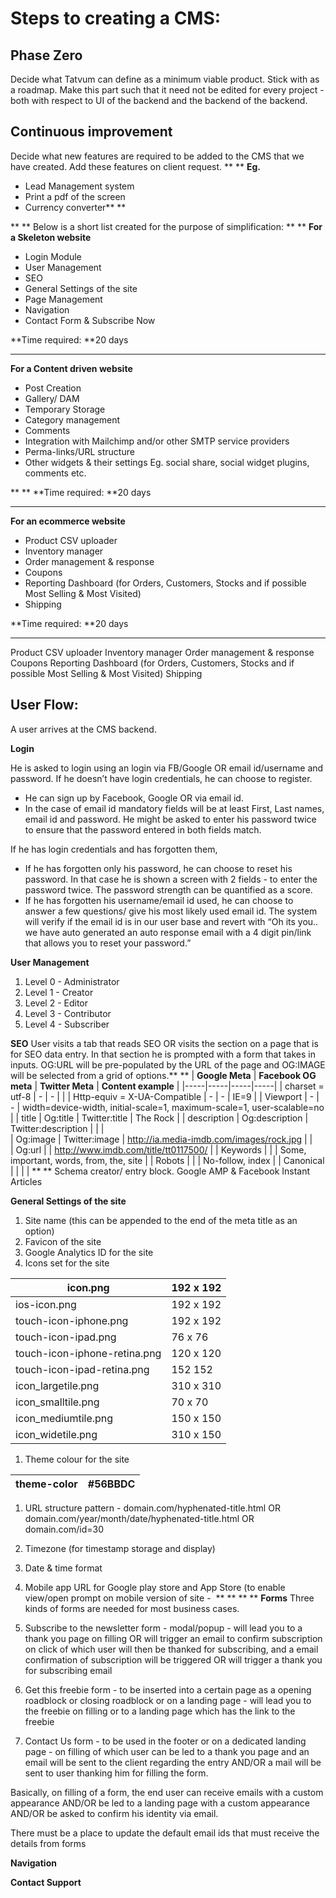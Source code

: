 # Steps to creating a CMS:

## Phase Zero

Decide what Tatvum can define as a minimum viable product. Stick with as a roadmap. Make this part such that it need not be edited for every project - both with respect to UI of the backend and the backend of the backend.

## Continuous improvement

Decide what new features are required to be added to the CMS that we have created. Add these features on client request. 
**
**
**Eg.**

* Lead Management system
* Print a pdf of the screen
* Currency converter**
**

**
**
Below is a short list created for the purpose of simplification:
**
**
**For a Skeleton website**

* Login Module
* User Management
* SEO
* General Settings of the site
* Page Management
* Navigation
* Contact Form & Subscribe Now

**Time required: **20 days
_________________________________________________________

**For a Content driven website**
* Post Creation
* Gallery/ DAM
* Temporary Storage
* Category management
* Comments
* Integration with Mailchimp and/or other SMTP service providers
* Perma-links/URL structure
* Other widgets & their settings Eg. social share, social widget plugins, comments etc.

**
**
**Time required: **20 days
_________________________________________________________

**For an ecommerce website**
* Product CSV uploader
* Inventory manager
* Order management & response
* Coupons
* Reporting Dashboard (for Orders, Customers, Stocks and if possible Most Selling & Most Visited)
* Shipping

**Time required: **20 days
_________________________________________________________

Product CSV uploader
Inventory manager
Order management & response
Coupons
Reporting Dashboard (for Orders, Customers, Stocks and if possible Most Selling & Most Visited)
Shipping

## User Flow:

A user arrives at the CMS backend. 

**Login**

He is asked to login using an login via FB/Google OR email id/username and password. 
If he doesn’t have login credentials, he can choose to register. 
* He can sign up by Facebook, Google OR via email id. 
* In the case of email id mandatory fields will be at least First, Last names, email id and password. He might be asked to enter his password twice to ensure that the password entered in both fields match.

If he has login credentials and has forgotten them, 
* If he has forgotten only his password, he can choose to reset his password. In that case he is shown a screen with 2 fields - to enter the password twice. The password strength can be quantified as a score.
* If he has forgotten his username/email id used, he can choose to answer a few questions/ give his most likely used email id. The system will verify if the email id is in our user base and revert with “Oh its you.. we have auto generated an auto response email with a 4 digit pin/link that allows you to reset your password.”

**User Management**
1. Level 0 - Administrator
2. Level 1 - Creator
3. Level 2 - Editor
4. Level 3 - Contributor
5. Level 4 - Subscriber

**SEO**
User visits a tab that reads SEO OR visits the section on a page that is for SEO data entry. In that section he is prompted with a form that takes in inputs. OG:URL will be pre-populated by the URL of the page and OG:IMAGE will be selected from a grid of options.**
**
|  **Google Meta** | **Facebook OG meta** | **Twitter Meta** | **Content example** |
|-----|-----|-----|-----|
|  charset = utf-8 | - | - | 
 |
|  Http-equiv = X-UA-Compatible | - | - | IE=9 |
|  Viewport | - | - | width=device-width, initial-scale=1, maximum-scale=1, user-scalable=no |
|  title | Og:title | Twitter:title | The Rock |
|  description | Og:description | Twitter:description | 
 |
|  
 | Og:image | Twitter:image | http://ia.media-imdb.com/images/rock.jpg |
|  
 | Og:url | 
 | http://www.imdb.com/title/tt0117500/ |
|  Keywords | 
 | 
 | Some, important, words, from, the, site |
|  Robots | 
 | 
 | No-follow, index |
|  Canonical | 
 | 
 | 
 |
**
**
Schema creator/ entry block.
Google AMP & Facebook Instant Articles

**General Settings of the site**
1. Site name (this can be appended to the end of the meta title as an option)
2. Favicon of the site
3. Google Analytics ID for the site
4. Icons set for the site

|  icon.png | 192 x 192 |
|-----|-----|
|  ios-icon.png | 192 x 192 |
|  touch-icon-iphone.png | 192 x 192 |
|  touch-icon-ipad.png | 76 x 76 |
|  touch-icon-iphone-retina.png | 120 x 120 |
|  touch-icon-ipad-retina.png | 152 152 |
|  icon_largetile.png | 310 x 310 |
|  icon_smalltile.png | 70 x 70 |
|  icon_mediumtile.png | 150 x 150 |
|  icon_widetile.png | 310 x 150 |

1. Theme colour for the site

|  theme-color | #56BBDC |
|-----|-----|

1. URL structure pattern - domain.com/hyphenated-title.html OR domain.com/year/month/date/hyphenated-title.html OR domain.com/id=30 
2. Timezone (for timestamp storage and display)
3. Date & time format
4. Mobile app URL for Google play store and App Store (to enable view/open prompt on mobile version of site - <meta name="apple-itunes-app" content="app-id=myAppStoreID, affiliate-data=myAffiliateData, app-argument=myURL"> <meta name="google-play-app" content="app-id=com.mygood.id"> <link rel="stylesheet" href="jquery.smartbanner.css" type="text/css" media="screen"> <script src="//ajax.googleapis.com/ajax/libs/jquery/1.8/jquery.min.js"></script> <script src="jquery.smartbanner.js"></script>  <script>          $.smartbanner({

			title: 'My good title',
			author: 'My smart author'
		});
	</script>**
**
**
**
**Forms**
Three kinds of forms are needed for most business cases. 
1. Subscribe to the newsletter form - modal/popup - will lead you to a thank you page on filling OR will trigger an email to confirm subscription on click of which user will then be thanked for subscribing, and a email confirmation of subscription will be triggered OR will trigger a thank you for subscribing email
2. Get this freebie form - to be inserted into a certain page as a opening roadblock or closing roadblock or on a landing page - will lead you to the freebie on filling or to a landing page which has the link to the freebie
3. Contact Us form - to be used in the footer or on a dedicated landing page - on filling of which user can be led to a thank you page and an email will be sent to the client regarding the entry AND/OR a mail will be sent to user thanking him for filling the form.

Basically, on filling of a form, the end user can receive emails with a custom appearance AND/OR be led to a landing page with a custom appearance AND/OR be asked to confirm his identity via email.

There must be a place to update the default email ids that must receive the details from forms

**Navigation**

**Contact Support**

